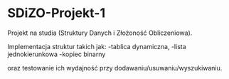 # SDiZO-Projekt-1
Projekt na studia (Struktury Danych i Złożoność Obliczeniowa).

Implementacja struktur takich jak:
-tablica dynamiczna,
-lista jednokierunkowa
-kopiec binarny

oraz testowanie ich wydajność przy dodawaniu/usuwaniu/wyszukiwaniu.
